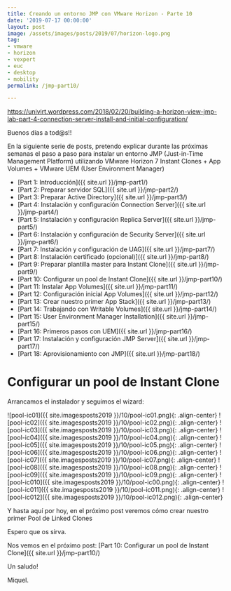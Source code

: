 ```yaml
---
title: Creando un entorno JMP con VMware Horizon - Parte 10
date: '2019-07-17 00:00:00'
layout: post
image: /assets/images/posts/2019/07/horizon-logo.png
tag:
- vmware
- horizon
- vexpert
- euc
- desktop
- mobility
permalink: /jmp-part10/

---
```


https://univirt.wordpress.com/2018/02/20/building-a-horizon-view-jmp-lab-part-4-connection-server-install-and-initial-configuration/

Buenos días a tod@s!!

En la siguiente serie de posts, pretendo explicar durante las próximas semanas el paso a paso para instalar un entorno JMP (Just-in-Time Management Platform) utilizando VMware Horizon 7 Instant Clones + App Volumes + VMware UEM (User Environment Manager) 

- [Part 1: Introducción]({{ site.url }}/jmp-part1/)
- [Part 2: Preparar servidor SQL]({{ site.url }}/jmp-part2/)
- [Part 3: Preparar Active Directory]({{ site.url }}/jmp-part3/)
- [Part 4: Instalación y configuración Connection Server]({{ site.url }}/jmp-part4/)
- [Part 5: Instalación y configuración Replica Server]({{ site.url }}/jmp-part5/)
- [Part 6: Instalación y configuración de Security Server]({{ site.url }}/jmp-part6/)
- [Part 7: Instalación y configuración de UAG]({{ site.url }}/jmp-part7/)
- [Part 8: Instalación certificado (opcional)]({{ site.url }}/jmp-part8/)
- [Part 9: Preparar plantilla master para Instant Clone]({{ site.url }}/jmp-part9/)
- [Part 10: Configurar un pool de Instant Clone]({{ site.url }}/jmp-part10/)
- [Part 11: Instalar App Volumes]({{ site.url }}/jmp-part11/)
- [Part 12: Configuración inicial App Volumes]({{ site.url }}/jmp-part12/)
- [Part 13: Crear nuestro primer App Stack]({{ site.url }}/jmp-part13/)
- [Part 14: Trabajando con Writable Volumes]({{ site.url }}/jmp-part14/)
- [Part 15: User Environment Manager Installation]({{ site.url }}/jmp-part15/)
- [Part 16: Primeros pasos con UEM]({{ site.url }}/jmp-part16/)
- [Part 17: Instalación y configuración JMP Server]({{ site.url }}/jmp-part17/)
- [Part 18: Aprovisionamiento con JMP]({{ site.url }}/jmp-part18/)

# Configurar un pool de Instant Clone



Arrancamos el instalador y seguimos el wizard:

![pool-ic01]({{ site.imagesposts2019 }}/10/pool-ic01.png){: .align-center}
![pool-ic02]({{ site.imagesposts2019 }}/10/pool-ic02.png){: .align-center}
![pool-ic03]({{ site.imagesposts2019 }}/10/pool-ic03.png){: .align-center}
![pool-ic04]({{ site.imagesposts2019 }}/10/pool-ic04.png){: .align-center}
![pool-ic05]({{ site.imagesposts2019 }}/10/pool-ic05.png){: .align-center}
![pool-ic06]({{ site.imagesposts2019 }}/10/pool-ic06.png){: .align-center}
![pool-ic07]({{ site.imagesposts2019 }}/10/pool-ic07.png){: .align-center}
![pool-ic08]({{ site.imagesposts2019 }}/10/pool-ic08.png){: .align-center}
![pool-ic09]({{ site.imagesposts2019 }}/10/pool-ic09.png){: .align-center}
![pool-ic010]({{ site.imagesposts2019 }}/10/pool-ic00.png){: .align-center}
![pool-ic011]({{ site.imagesposts2019 }}/10/pool-ic011.png){: .align-center}
![pool-ic012]({{ site.imagesposts2019 }}/10/pool-ic012.png){: .align-center}


Y hasta aquí por hoy, en el próximo post veremos cómo crear nuestro primer Pool de Linked Clones

Espero que os sirva.

Nos vemos en el próximo post: [Part 10: Configurar un pool de Instant Clone]({{ site.url }}/jmp-part10/)

Un saludo!

Miquel.


